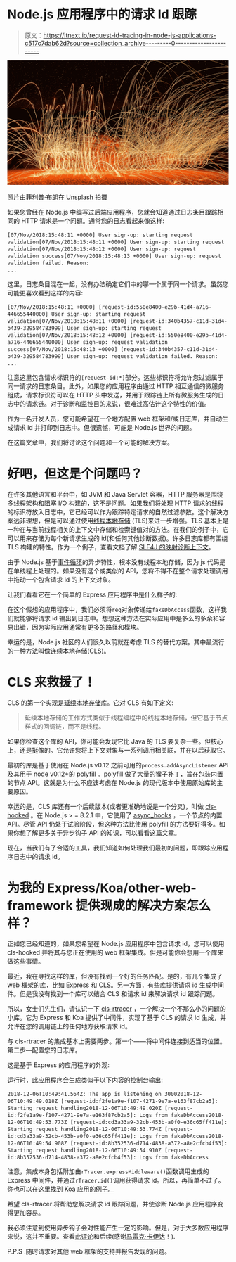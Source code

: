 # Node.js 应用程序中的请求 Id 跟踪

> 原文：<https://itnext.io/request-id-tracing-in-node-js-applications-c517c7dab62d?source=collection_archive---------0----------------------->

![](img/649c183a76b9895ceed81a6ae66170ff.png)

照片由[菲利普·布朗](https://unsplash.com/@nebirdsplus?utm_source=medium&utm_medium=referral)在 [Unsplash](https://unsplash.com?utm_source=medium&utm_medium=referral) 拍摄

如果您曾经在 Node.js 中编写过后端应用程序，您就会知道通过日志条目跟踪相同的 HTTP 请求是一个问题。通常您的日志看起来像这样:

```
[07/Nov/2018:15:48:11 +0000] User sign-up: starting request validation[07/Nov/2018:15:48:11 +0000] User sign-up: starting request validation[07/Nov/2018:15:48:12 +0000] User sign-up: request validation success[07/Nov/2018:15:48:13 +0000] User sign-up: request validation failed. Reason:
...
```

这里，日志条目混在一起，没有办法确定它们中的哪一个属于同一个请求。虽然您可能更喜欢看到这样的内容:

```
[07/Nov/2018:15:48:11 +0000] [request-id:550e8400-e29b-41d4-a716-446655440000] User sign-up: starting request validation[07/Nov/2018:15:48:11 +0000] [request-id:340b4357-c11d-31d4-b439-329584783999] User sign-up: starting request validation[07/Nov/2018:15:48:12 +0000] [request-id:550e8400-e29b-41d4-a716-446655440000] User sign-up: request validation success[07/Nov/2018:15:48:13 +0000] [request-id:340b4357-c11d-31d4-b439-329584783999] User sign-up: request validation failed. Reason:
...
```

注意这里包含请求标识符的`[request-id:*]`部分。这些标识符将允许您过滤属于同一请求的日志条目。此外，如果您的应用程序由通过 HTTP 相互通信的微服务组成，请求标识符可以在 HTTP 头中发送，并用于跟踪链上所有微服务生成的日志中的请求链。对于诊断和监控目的来说，很难过高估计这个特性的价值。

作为一名开发人员，您可能希望在一个地方配置 web 框架和/或日志库，并自动生成请求 id 并打印到日志中。但很遗憾，可能是 Node.js 世界的问题。

在这篇文章中，我们将讨论这个问题和一个可能的解决方案。

# 好吧，但这是个问题吗？

在许多其他语言和平台中，如 JVM 和 Java Servlet 容器，HTTP 服务器是围绕多线程架构和阻塞 I/O 构建的，这不是问题。如果我们将处理 HTTP 请求的线程的标识符放入日志中，它已经可以作为跟踪特定请求的自然过滤参数。这个解决方案远非理想，但是可以通过使用[线程本地存储](https://en.wikipedia.org/wiki/Thread-local_storage) (TLS)来进一步增强。TLS 基本上是一种在与当前线程相关的上下文中存储和检索键值对的方法。在我们的例子中，它可以用来存储为每个新请求生成的 id(和任何其他诊断数据)。许多日志库都有围绕 TLS 构建的特性。作为一个例子，查看文档了解 [SLF4J 的映射诊断上下文](https://logback.qos.ch/manual/mdc.html)。

由于 Node.js 基于[事件循环](https://nodejs.org/en/docs/guides/event-loop-timers-and-nexttick/)的异步特性，根本没有线程本地存储，因为 js 代码是在单线程上处理的。如果没有这个或类似的 API，您将不得不在整个请求处理调用中拖动一个包含请求 id 的上下文对象。

让我们看看它在一个简单的 Express 应用程序中是什么样子的:

在这个假想的应用程序中，我们必须将`req`对象传递给`fakeDbAccess`函数，这样我们就能够将请求 id 输出到日志中。想想这种方法在实际应用中是多么的多余和容易出错，因为实际应用通常有更多的路径和模块。

幸运的是，Node.js 社区的人们很久以前就在考虑 TLS 的替代方案。其中最流行的一种方法叫做连续本地存储(CLS)。

# CLS 来救援了！

CLS 的第一个实现是[延续本地存储](https://github.com/othiym23/node-continuation-local-storage)库。它对 CLS 有如下定义:

> 延续本地存储的工作方式类似于线程编程中的线程本地存储，但它基于节点样式的回调链，而不是线程。

如果你检查这个库的 API，你可能会发现它比 Java 的 TLS 要复杂一些。但核心上，还是挺像的。它允许您将上下文对象与一系列调用相关联，并在以后获取它。

最初的库是基于使用在 Node.js v0.12 之前可用的`process.addAsyncListener` API 及其用于 node v0.12+的 [polyfill](https://github.com/othiym23/async-listener) 。polyfill 做了大量的猴子补丁，旨在包装内置的节点 API。这就是为什么不应该考虑在 Node.js 的现代版本中使用原始库的主要原因。

幸运的是，CLS 库还有一个后续版本(或者更准确地说是一个分叉)，叫做 [cls-hooked](https://github.com/jeff-lewis/cls-hooked) 。在 Node.js > = 8.2.1 中，它使用了 [async_hooks](https://nodejs.org/api/async_hooks.html) ，一个节点的内置 API。尽管 API 仍处于试验阶段，但这种方法比使用 polyfill 的方法要好得多。如果你想了解更多关于异步钩子 API 的知识，可以看看这篇文章。

现在，当我们有了合适的工具，我们知道如何处理我们最初的问题，即跟踪应用程序日志中的请求 id。

# 为我的 Express/Koa/other-web-framework 提供现成的解决方案怎么样？

正如您已经知道的，如果您希望在 Node.js 应用程序中包含请求 id，您可以使用 cls-hooked 并将其与您正在使用的 web 框架集成。但是可能你会想用一个库来做这些事情。

最近，我在寻找这样的库，但没有找到一个好的任务匹配。是的，有几个集成了 web 框架的库，比如 Express 和 CLS。另一方面，有些库提供请求 id 生成中间件。但是我没有找到一个库可以结合 CLS 和请求 id 来解决请求 id 跟踪问题。

所以，女士们先生们，请认识一下 [cls-rtracer](https://github.com/puzpuzpuz/cls-rtracer) ，一个解决一个不那么小的问题的小库。它为 Express 和 Koa 提供了中间件，实现了基于 CLS 的请求 id 生成，并允许在您的调用链上的任何地方获取请求 id。

与 cls-rtracer 的集成基本上需要两步。第一个——将中间件连接到适当的位置。第二步—配置您的日志库。

这是基于 Express 的应用程序的外观:

运行时，此应用程序会生成类似于以下内容的控制台输出:

```
2018-12-06T10:49:41.564Z: The app is listening on 30002018-12-06T10:49:49.018Z [request-id:f2fe1a9e-f107-4271-9e7a-e163f87cb2a5]: Starting request handling2018-12-06T10:49:49.020Z [request-id:f2fe1a9e-f107-4271-9e7a-e163f87cb2a5]: Logs from fakeDbAccess2018-12-06T10:49:53.773Z [request-id:cd3a33a9-32cb-453b-a0f0-e36c65ff411e]: Starting request handling2018-12-06T10:49:53.774Z [request-id:cd3a33a9-32cb-453b-a0f0-e36c65ff411e]: Logs from fakeDbAccess2018-12-06T10:49:54.908Z [request-id:8b352536-d714-4838-a372-a8e2cfcb4f53]: Starting request handling2018-12-06T10:49:54.910Z [request-id:8b352536-d714-4838-a372-a8e2cfcb4f53]: Logs from fakeDbAccess
```

注意，集成本身包括附加由`rTracer.expressMiddleware()`函数调用生成的 Express 中间件，并通过`rTracer.id()`调用获得请求 id。所以，再简单不过了。你也可以在这里找到 Koa 应用[的例子。](https://github.com/puzpuzpuz/cls-rtracer/tree/master/examples)

希望 cls-rtracer 将帮助您解决请求 id 跟踪问题，并使诊断 Node.js 应用程序变得更加容易。

我必须注意到使用异步钩子会对性能产生一定的影响。但是，对于大多数应用程序来说，这并不重要。查看[此评论](https://medium.com/@marek.kajda/hi-andrey-e3d04ec1a87e)和后续(感谢[马雷克·卡伊达](https://medium.com/u/a5985fe05072?source=post_page-----c517c7dab62d--------------------------------)！).

P.P.S .随时请求对其他 web 框架的支持并报告发现的问题。